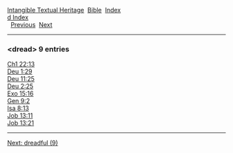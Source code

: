 [Intangible Textual Heritage](../../index)  [Bible](../index) 
[Index](index)   
[d Index](_d_)  
  [Previous](c03373)  [Next](c03375) 

------------------------------------------------------------------------

### &lt;dread&gt; 9 entries

[Ch1 22:13](../kjv/ch1022.htm#013)  
[Deu 1:29](../kjv/deu001.htm#029)  
[Deu 11:25](../kjv/deu011.htm#025)  
[Deu 2:25](../kjv/deu002.htm#025)  
[Exo 15:16](../kjv/exo015.htm#016)  
[Gen 9:2](../kjv/gen009.htm#002)  
[Isa 8:13](../kjv/isa008.htm#013)  
[Job 13:11](../kjv/job013.htm#011)  
[Job 13:21](../kjv/job013.htm#021)  

------------------------------------------------------------------------

[Next: dreadful (9)](c03375)
